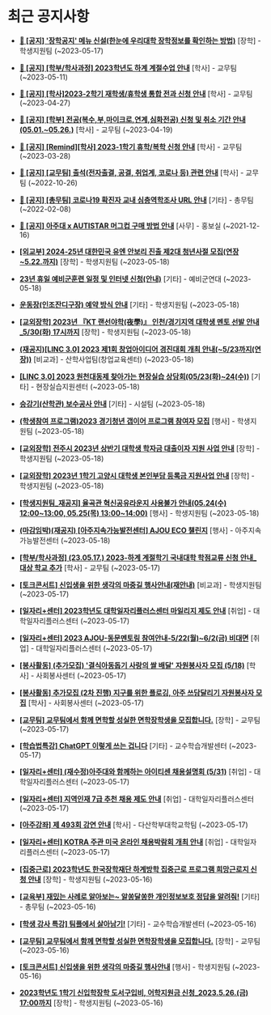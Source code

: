 # 최근 공지사항

* **[📌 [공지] &#x27;장학공지&#x27; 메뉴 신설(한눈에 우리대학 장학정보를 확인하는 방법)](http://ajou.ac.kr/kr/ajou/notice.do?mode=view&amp;articleNo=214764&amp;article.offset=0&amp;articleLimit=30)**
 [장학] - 학생지원팀 (~2023-05-17)

* **[📌 [공지] [학부/학사과정] 2023학년도 하계 계절수업 안내](http://ajou.ac.kr/kr/ajou/notice.do?mode=view&amp;articleNo=214493&amp;article.offset=0&amp;articleLimit=30)**
 [학사] - 교무팀 (~2023-05-11)

* **[📌 [공지] [학사]2023-2학기 재학생/휴학생 통합 전과 신청 안내](http://ajou.ac.kr/kr/ajou/notice.do?mode=view&amp;articleNo=214014&amp;article.offset=0&amp;articleLimit=30)**
 [학사] - 교무팀 (~2023-04-27)

* **[📌 [공지] [학부] 전공(복수,부,마이크로,연계,심화전공) 신청 및 취소 기간 안내 (05.01.~05.26.)](http://ajou.ac.kr/kr/ajou/notice.do?mode=view&amp;articleNo=213679&amp;article.offset=0&amp;articleLimit=30)**
 [학사] - 교무팀 (~2023-04-19)

* **[📌 [공지] [Remind][학사] 2023-1학기 휴학/복학 신청 안내](http://ajou.ac.kr/kr/ajou/notice.do?mode=view&amp;articleNo=212711&amp;article.offset=0&amp;articleLimit=30)**
 [학사] - 교무팀 (~2023-03-28)

* **[📌 [공지] [교무팀] 출석(전자출결, 공결, 취업계, 코로나 등) 관련 안내](http://ajou.ac.kr/kr/ajou/notice.do?mode=view&amp;articleNo=205552&amp;article.offset=0&amp;articleLimit=30)**
 [학사] - 교무팀 (~2022-10-26)

* **[📌 [공지] [총무팀] 코로나19 확진자 교내 심층역학조사 URL 안내](http://ajou.ac.kr/kr/ajou/notice.do?mode=view&amp;articleNo=180493&amp;article.offset=0&amp;articleLimit=30)**
 [기타] - 총무팀 (~2022-02-08)

* **[📌 [공지] 아주대 x AUTISTAR 머그컵 구매 방법 안내](http://ajou.ac.kr/kr/ajou/notice.do?mode=view&amp;articleNo=147976&amp;article.offset=0&amp;articleLimit=30)**
 [사무] - 홍보실 (~2021-12-16)

* **[[외교부] 2024-25년 대한민국 유엔 안보리 진출 제2대 청년사절 모집(연장 ~5.22.까지)](http://ajou.ac.kr/kr/ajou/notice.do?mode=view&amp;articleNo=214877&amp;article.offset=0&amp;articleLimit=30)**
 [장학] - 학생지원팀 (~2023-05-18)

* **[23년 휴일 예비군훈련 일정 및 인터넷 신청(안내)](http://ajou.ac.kr/kr/ajou/notice.do?mode=view&amp;articleNo=214875&amp;article.offset=0&amp;articleLimit=30)**
 [기타] - 예비군연대 (~2023-05-18)

* **[운동장(인조잔디구장) 예약 방식 안내](http://ajou.ac.kr/kr/ajou/notice.do?mode=view&amp;articleNo=214872&amp;article.offset=0&amp;articleLimit=30)**
 [기타] - 학생지원팀 (~2023-05-18)

* **[[교외장학] 2023년 『KT 랜선야학(夜學)』 인천/경기지역 대학생 멘토 선발 안내_5/30(화) 17시까지](http://ajou.ac.kr/kr/ajou/notice.do?mode=view&amp;articleNo=214870&amp;article.offset=0&amp;articleLimit=30)**
 [장학] - 학생지원팀 (~2023-05-18)

* **[(재공지)[LINC 3.0] 2023 제1회 창업아이디어 경진대회 개최 안내(~5/23까지(연장))](http://ajou.ac.kr/kr/ajou/notice.do?mode=view&amp;articleNo=214859&amp;article.offset=0&amp;articleLimit=30)**
 [비교과] - 산학사업팀(창업교육센터) (~2023-05-18)

* **[[LINC 3.0] 2023 원천대동제 찾아가는 현장실습 상담회(05/23(화)~24(수))](http://ajou.ac.kr/kr/ajou/notice.do?mode=view&amp;articleNo=214849&amp;article.offset=0&amp;articleLimit=30)**
 [기타] - 현장실습지원센터 (~2023-05-18)

* **[승강기(산학관) 보수공사 안내](http://ajou.ac.kr/kr/ajou/notice.do?mode=view&amp;articleNo=214845&amp;article.offset=0&amp;articleLimit=30)**
 [기타] - 시설팀 (~2023-05-18)

* **[(학생참여 프로그램)2023 경기청년 갭이어 프로그램 참여자 모집](http://ajou.ac.kr/kr/ajou/notice.do?mode=view&amp;articleNo=214844&amp;article.offset=0&amp;articleLimit=30)**
 [행사] - 학생지원팀 (~2023-05-18)

* **[[교외장학] 전주시 2023년 상반기 대학생 학자금 대출이자 지원 사업 안내](http://ajou.ac.kr/kr/ajou/notice.do?mode=view&amp;articleNo=214835&amp;article.offset=0&amp;articleLimit=30)**
 [장학] - 학생지원팀 (~2023-05-18)

* **[[교외장학] 2023년 1학기 고양시 대학생 본인부담 등록금 지원사업 안내](http://ajou.ac.kr/kr/ajou/notice.do?mode=view&amp;articleNo=214834&amp;article.offset=0&amp;articleLimit=30)**
 [장학] - 학생지원팀 (~2023-05-18)

* **[[학생지원팀_재공지] 율곡관 혁신공유라운지 사용불가 안내(05.24(수) 12:00~13:00, 05.25(목) 13:00~14:00)](http://ajou.ac.kr/kr/ajou/notice.do?mode=view&amp;articleNo=214831&amp;article.offset=0&amp;articleLimit=30)**
 [행사] - 학생지원팀 (~2023-05-18)

* **[(마감임박)(재공지) [아주지속가능발전센터] AJOU ECO 챌린지](http://ajou.ac.kr/kr/ajou/notice.do?mode=view&amp;articleNo=214830&amp;article.offset=0&amp;articleLimit=30)**
 [행사] - 아주지속가능발전센터 (~2023-05-18)

* **[[학부/학사과정] (23.05.17.) 2023-하계 계절학기 국내대학 학점교류 신청 안내_대상 학교 추가](http://ajou.ac.kr/kr/ajou/notice.do?mode=view&amp;articleNo=214823&amp;article.offset=0&amp;articleLimit=30)**
 [학사] - 교무팀 (~2023-05-17)

* **[[토크콘서트] 신입생을 위한 생각의 마중길 행사안내(재안내)](http://ajou.ac.kr/kr/ajou/notice.do?mode=view&amp;articleNo=214807&amp;article.offset=0&amp;articleLimit=30)**
 [비교과] - 학생지원팀 (~2023-05-17)

* **[[일자리+센터] 2023학년도 대학일자리플러스센터 마일리지 제도 안내](http://ajou.ac.kr/kr/ajou/notice.do?mode=view&amp;articleNo=214804&amp;article.offset=0&amp;articleLimit=30)**
 [취업] - 대학일자리플러스센터 (~2023-05-17)

* **[[일자리+센터] 2023 AJOU-동문멘토링 참여안내-5/22(월)~6/2(금) 비대면](http://ajou.ac.kr/kr/ajou/notice.do?mode=view&amp;articleNo=214803&amp;article.offset=0&amp;articleLimit=30)**
 [취업] - 대학일자리플러스센터 (~2023-05-17)

* **[[봉사활동] (추가모집) &#x27;결식아동돕기 사랑의 쌀 배달&#x27; 자원봉사자 모집 (5/18)](http://ajou.ac.kr/kr/ajou/notice.do?mode=view&amp;articleNo=214797&amp;article.offset=0&amp;articleLimit=30)**
 [학사] - 사회봉사센터 (~2023-05-17)

* **[[봉사활동] 추가모집 (2차 진행) 지구를 위한 플로깅, 아주 쓰담달리기 자원봉사자 모집](http://ajou.ac.kr/kr/ajou/notice.do?mode=view&amp;articleNo=214796&amp;article.offset=0&amp;articleLimit=30)**
 [학사] - 사회봉사센터 (~2023-05-17)

* **[[교무팀] 교무팀에서 함께 면학할 성실한 면학장학생을 모집합니다.](http://ajou.ac.kr/kr/ajou/notice.do?mode=view&amp;articleNo=214795&amp;article.offset=0&amp;articleLimit=30)**
 [장학] - 교무팀 (~2023-05-17)

* **[[학습법특강] ChatGPT 이렇게 쓰는 겁니다](http://ajou.ac.kr/kr/ajou/notice.do?mode=view&amp;articleNo=214793&amp;article.offset=0&amp;articleLimit=30)**
 [기타] - 교수학습개발센터 (~2023-05-17)

* **[[일자리+센터] (재수정)아주대와 함께하는 아이티센 채용설명회 (5/31)](http://ajou.ac.kr/kr/ajou/notice.do?mode=view&amp;articleNo=214786&amp;article.offset=0&amp;articleLimit=30)**
 [취업] - 대학일자리플러스센터 (~2023-05-17)

* **[[일자리+센터] 지역인재 7급 추천 채용 제도 안내](http://ajou.ac.kr/kr/ajou/notice.do?mode=view&amp;articleNo=214779&amp;article.offset=0&amp;articleLimit=30)**
 [취업] - 대학일자리플러스센터 (~2023-05-17)

* **[[아주강좌] 제 493회 강연 안내](http://ajou.ac.kr/kr/ajou/notice.do?mode=view&amp;articleNo=214778&amp;article.offset=0&amp;articleLimit=30)**
 [학사] - 다산학부대학교학팀 (~2023-05-17)

* **[[일자리+센터] KOTRA 주관 미국 온라인 채용박람회 개최 안내](http://ajou.ac.kr/kr/ajou/notice.do?mode=view&amp;articleNo=214760&amp;article.offset=0&amp;articleLimit=30)**
 [취업] - 대학일자리플러스센터 (~2023-05-17)

* **[[집중근로] 2023학년도 한국장학재단 하계방학 집중근로 프로그램 희망근로지 신청 안내](http://ajou.ac.kr/kr/ajou/notice.do?mode=view&amp;articleNo=214745&amp;article.offset=0&amp;articleLimit=30)**
 [장학] - 학생지원팀 (~2023-05-16)

* **[[교육부] 재밌는 사례로 알아보는~ 알쏭달쏭한 개인정보보호 정답을 알려줘!](http://ajou.ac.kr/kr/ajou/notice.do?mode=view&amp;articleNo=214744&amp;article.offset=0&amp;articleLimit=30)**
 [기타] - 총무팀 (~2023-05-16)

* **[[학생 강사 특강] 팀플에서 살아남기!](http://ajou.ac.kr/kr/ajou/notice.do?mode=view&amp;articleNo=214737&amp;article.offset=0&amp;articleLimit=30)**
 [기타] - 교수학습개발센터 (~2023-05-16)

* **[[교무팀] 교무팀에서 함께 면학할 성실한 면학장학생을 모집합니다.](http://ajou.ac.kr/kr/ajou/notice.do?mode=view&amp;articleNo=214727&amp;article.offset=0&amp;articleLimit=30)**
 [장학] - 교무팀 (~2023-05-16)

* **[[토크콘서트] 신입생을 위한 생각의 마중길 행사안내](http://ajou.ac.kr/kr/ajou/notice.do?mode=view&amp;articleNo=214726&amp;article.offset=0&amp;articleLimit=30)**
 [행사] - 학생지원팀 (~2023-05-16)

* **[2023학년도 1학기 신입학장학 도서구입비, 어학지원금 신청_2023.5.26.(금) 17:00까지](http://ajou.ac.kr/kr/ajou/notice.do?mode=view&amp;articleNo=214722&amp;article.offset=0&amp;articleLimit=30)**
 [장학] - 학생지원팀 (~2023-05-16)
